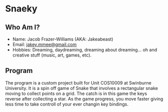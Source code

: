 # Snaeky

## Who Am I?
- Name: Jacob Frazer-Williams (AKA: Jakeabeast)
- Email: [jakey.mmee@gmail.com](mailto:"jakey.mmee@gmail.com")
- Hobbies: Dreaming, daydreaming, dreaming about dreaming... oh and creative stuff (music, art, games, etc).

## Program  
The program is a custom project built for Unit COS10009 at Swinburne University.
It is a spin off game of Snake that involves a rectangular snake moving to collect points on a grid.
The catch is in this game the keys reverse after collecting a star. 
As the game progress, you move faster giving less time to take controll of your ever changin key bindings.
